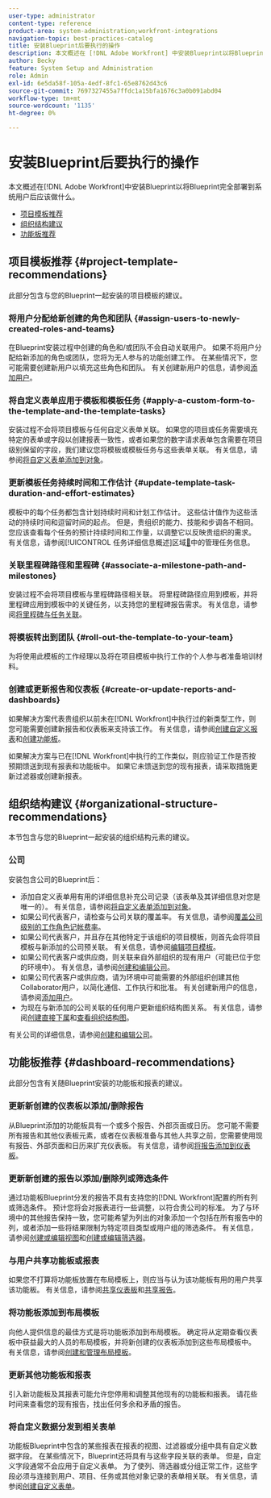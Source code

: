 ```yaml
---
user-type: administrator
content-type: reference
product-area: system-administration;workfront-integrations
navigation-topic: best-practices-catalog
title: 安装Blueprint后要执行的操作
description: 本文概述在 [!DNL Adobe Workfront] 中安装Blueprint以将Blueprint完全部署到系统用户后应该做什么。
author: Becky
feature: System Setup and Administration
role: Admin
exl-id: 6e5da58f-105a-4edf-8fc1-65e8762d43c6
source-git-commit: 7697327455a7ffdc1a15bfa1676c3a0b091abd04
workflow-type: tm+mt
source-wordcount: '1135'
ht-degree: 0%

---
```


# 安装Blueprint后要执行的操作

本文概述在[!DNL Adobe Workfront]中安装Blueprint以将Blueprint完全部署到系统用户后应该做什么。

* [项目模板推荐](#project-template-recommendations)
* [组织结构建议](#organizational-structure-recommendations)
* [功能板推荐](#dashboard-recommendations)

## 项目模板推荐 {#project-template-recommendations}

此部分包含与您的Blueprint一起安装的项目模板的建议。

### 将用户分配给新创建的角色和团队 {#assign-users-to-newly-created-roles-and-teams}

在Blueprint安装过程中创建的角色和/或团队不会自动关联用户。 如果不将用户分配给新添加的角色或团队，您将为无人参与的功能创建工作。 在某些情况下，您可能需要创建新用户以填充这些角色和团队。 有关创建新用户的信息，请参阅[添加用户](../../administration-and-setup/add-users/create-and-manage-users/add-users.md)。

### 将自定义表单应用于模板和模板任务 {#apply-a-custom-form-to-the-template-and-the-template-tasks}

安装过程不会将项目模板与任何自定义表单关联。 如果您的项目或任务需要填充特定的表单或字段以创建报表一致性，或者如果您的数字请求表单包含需要在项目级别保留的字段，我们建议您将模板或模板任务与这些表单关联。 有关信息，请参阅[将自定义表单添加到对象](../../workfront-basics/work-with-custom-forms/add-a-custom-form-to-an-object.md)。

### 更新模板任务持续时间和工作估计 {#update-template-task-duration-and-effort-estimates}

模板中的每个任务都包含计划持续时间和计划工作估计。 这些估计值作为这些活动的持续时间和逗留时间的起点。 但是，贵组织的能力、技能和步调各不相同。 您应该查看每个任务的预计持续时间和工作量，以调整它以反映贵组织的需求。 有关信息，请参阅[!UICONTROL 任务详细信息概述]区域[&#128279;](../../manage-work/tasks/manage-tasks/task-information-in-overview.md)中的管理任务信息。

### 关联里程碑路径和里程碑 {#associate-a-milestone-path-and-milestones}

安装过程不会将项目模板与里程碑路径相关联。 将里程碑路径应用到模板，并将里程碑应用到模板中的关键任务，以支持您的里程碑报告需求。 有关信息，请参阅[将里程碑与任务关联](../../manage-work/tasks/manage-tasks/associate-milestones-with-tasks.md)。

### 将模板转出到团队 {#roll-out-the-template-to-your-team}

为将使用此模板的工作经理以及将在项目模板中执行工作的个人参与者准备培训材料。

### 创建或更新报告和仪表板 {#create-or-update-reports-and-dashboards}

如果解决方案代表贵组织以前未在[!DNL Workfront]中执行过的新类型工作，则您可能需要创建新报告和仪表板来支持该工作。 有关信息，请参阅[创建自定义报表](../../reports-and-dashboards/reports/creating-and-managing-reports/create-custom-report.md)和[创建功能板](../../reports-and-dashboards/dashboards/creating-and-managing-dashboards/create-dashboard.md)。

如果解决方案与已在[!DNL Workfront]中执行的工作类似，则应验证工作是否按预期馈送到现有报表和功能板中。 如果它未馈送到您的现有报表，请采取措施更新过滤器或创建新报表。

## 组织结构建议 {#organizational-structure-recommendations}

本节包含与您的Blueprint一起安装的组织结构元素的建议。

### 公司

安装包含公司的Blueprint后：

* 添加自定义表单用有用的详细信息补充公司记录（该表单及其详细信息对您是唯一的）。 有关信息，请参阅[将自定义表单添加到对象](../../workfront-basics/work-with-custom-forms/add-a-custom-form-to-an-object.md)。
* 如果公司代表客户，请检查与公司关联的覆盖率。 有关信息，请参阅[覆盖公司级别的工作角色记帐费率](../../administration-and-setup/set-up-workfront/organizational-setup/override-job-role-billing-rates-company-level.md)。
* 如果公司代表客户，并且存在其他特定于该组织的项目模板，则首先会将项目模板与新添加的公司预关联。 有关信息，请参阅[编辑项目模板](../../manage-work/projects/create-and-manage-templates/edit-templates.md)。
* 如果公司代表客户或供应商，则关联来自外部组织的现有用户（可能已位于您的环境中）。 有关信息，请参阅[创建和编辑公司](../../administration-and-setup/set-up-workfront/organizational-setup/create-and-edit-companies.md)。
* 如果公司代表客户或供应商，请为环境中可能需要的外部组织创建其他Collaborator用户，以简化通信、工作执行和批准。 有关创建新用户的信息，请参阅[添加用户](../../administration-and-setup/add-users/create-and-manage-users/add-users.md)。
* 为现在与新添加的公司关联的任何用户更新组织结构图关系。 有关信息，请参阅[创建直接下属](../../administration-and-setup/add-users/create-and-manage-users/create-direct-reports.md)和[查看组织结构图](../../people-teams-and-groups/work-directly-with-others/view-the-org-chart.md)。

有关公司的详细信息，请参阅[创建和编辑公司](../../administration-and-setup/set-up-workfront/organizational-setup/create-and-edit-companies.md)。

## 功能板推荐 {#dashboard-recommendations}

此部分包含有关随Blueprint安装的功能板和报表的建议。

### 更新新创建的仪表板以添加/删除报告

从Blueprint添加的功能板具有一个或多个报告、外部页面或日历。 您可能不需要所有报告和其他仪表板元素，或者在仪表板准备与其他人共享之前，您需要使用现有报告、外部页面和日历来扩充仪表板。 有关信息，请参阅[将报告添加到仪表板](/help/quicksilver/reports-and-dashboards/dashboards/creating-and-managing-dashboards/add-report-dashboard.md)。

### 更新新创建的报告以添加/删除列或筛选条件

通过功能板Blueprint分发的报告不具有支持您的[!DNL Workfront]配置的所有列或筛选条件。 预计您将会对报表进行一些调整，以符合贵公司的标准。 为了与环境中的其他报告保持一致，您可能希望为列出的对象添加一个包括在所有报告中的列，或者添加一些将结果限制为特定项目类型或用户组的筛选条件。 有关信息，请参阅[创建或编辑视图](/help/quicksilver/reports-and-dashboards/reports/reporting-elements/create-edit-views.md)和[创建或编辑筛选器](/help/quicksilver/reports-and-dashboards/reports/reporting-elements/create-filters.md)。

### 与用户共享功能板或报表

如果您不打算将功能板放置在布局模板上，则应当与认为该功能板有用的用户共享该功能板。 有关信息，请参阅[共享仪表板](/help/quicksilver/reports-and-dashboards/dashboards/creating-and-managing-dashboards/share-dashboard.md)和[共享报告](/help/quicksilver/reports-and-dashboards/reports/creating-and-managing-reports/share-report.md)。

### 将功能板添加到布局模板

向他人提供信息的最佳方式是将功能板添加到布局模板。 确定将从定期查看仪表板中获益最大的人员的布局模板，并将新创建的仪表板添加到这些布局模板中。 有关信息，请参阅[创建和管理布局模板](/help/quicksilver/administration-and-setup/customize-workfront/use-layout-templates/create-and-manage-layout-templates.md)。

### 更新其他功能板和报表

引入新功能板及其报表可能允许您停用和调整其他现有的功能板和报表。 请花些时间来查看您的现有报告，找出任何多余和矛盾的报告。

### 将自定义数据分发到相关表单

功能板Blueprint中包含的某些报表在报表的视图、过滤器或分组中具有自定义数据字段。 在某些情况下，Blueprint还将具有与这些字段关联的表单。 但是，自定义字段通常不会应用于自定义表单。 为了使列、筛选器或分组正常工作，这些字段必须与连接到用户、项目、任务或其他对象记录的表单相关联。 有关信息，请参阅[创建自定义表单](/help/quicksilver/administration-and-setup/customize-workfront/create-manage-custom-forms/form-designer/design-a-form/design-a-form.md)。
